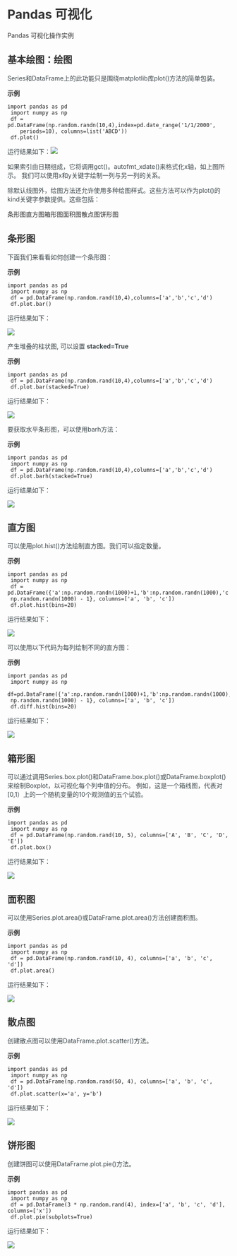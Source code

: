 # <font style="color:rgb(51, 51, 51);">Pandas 可视化</font>
<font style="color:rgb(51, 51, 51);"> </font><font style="color:rgb(51, 51, 51);">Pandas 可视化操作实例</font>

## <font style="color:rgb(51, 51, 51);">基本绘图：绘图</font>
<font style="color:rgb(59, 69, 73);">Series和DataFrame上的此功能只是围绕matplotlib库plot()方法的简单包装。</font>

**<font style="color:rgb(51, 51, 51);background-color:rgb(239, 239, 239);">示例</font>**

```plain
import pandas as pd
 import numpy as np
 df = pd.DataFrame(np.random.randn(10,4),index=pd.date_range('1/1/2000',
    periods=10), columns=list('ABCD'))
 df.plot()
```

<font style="color:rgb(59, 69, 73);">运行结果如下：</font>![](../../images/1727095547287-dec8fd42-d23f-4483-83a8-e0ec0d83917a.png)

<font style="color:rgb(59, 69, 73);">如果索引由日期组成，它将调用gct()。autofmt_xdate()来格式化x轴，如上图所示。 </font><font style="color:rgb(59, 69, 73);">我们可以使用x和y关键字绘制一列与另一列的关系。</font>

<font style="color:rgb(59, 69, 73);">除默认线图外，绘图方法还允许使用多种绘图样式。这些方法可以作为plot()的kind关键字参数提供。这些包括：</font>

<font style="color:rgb(51, 51, 51);">条形图直方图箱形图面积图散点图饼形图</font>

## <font style="color:rgb(51, 51, 51);">条形图</font>
<font style="color:rgb(59, 69, 73);">下面我们来看看如何创建一个条形图：</font>

**<font style="color:rgb(51, 51, 51);background-color:rgb(239, 239, 239);">示例</font>**

```plain
import pandas as pd
 import numpy as np
 df = pd.DataFrame(np.random.rand(10,4),columns=['a','b','c','d')
 df.plot.bar()
```

<font style="color:rgb(59, 69, 73);">运行结果如下：</font>

![](../../images/1727095562211-5d943a64-9540-4478-8fa8-54f1e22f83d4.png)

<font style="color:rgb(59, 69, 73);">产生堆叠的柱状图, 可以设置</font><font style="color:rgb(59, 69, 73);"> </font>**<font style="color:rgb(59, 69, 73);">stacked=True</font>**

**<font style="color:rgb(51, 51, 51);background-color:rgb(239, 239, 239);">示例</font>**

```plain
import pandas as pd
 df = pd.DataFrame(np.random.rand(10,4),columns=['a','b','c','d')
 df.plot.bar(stacked=True)
```

<font style="color:rgb(59, 69, 73);">运行结果如下：</font>

![](../../images/1727095571029-d2bea0d2-7686-4fc0-9044-e85663c42766.png)

<font style="color:rgb(59, 69, 73);">要获取水平条形图，可以使用barh方法：</font>

**<font style="color:rgb(51, 51, 51);background-color:rgb(239, 239, 239);">示例</font>**

```plain
import pandas as pd
 import numpy as np
 df = pd.DataFrame(np.random.rand(10,4),columns=['a','b','c','d')
 df.plot.barh(stacked=True)
```

<font style="color:rgb(59, 69, 73);">运行结果如下：</font>

![](../../images/1727095579496-a3f04000-9ef2-4cda-b53a-a6f9b31a3357.png)

## <font style="color:rgb(51, 51, 51);">直方图</font>
<font style="color:rgb(59, 69, 73);">可以使用plot.hist()方法绘制直方图。我们可以指定数量。</font>

**<font style="color:rgb(51, 51, 51);background-color:rgb(239, 239, 239);">示例</font>**

```plain
import pandas as pd
 import numpy as np
 df = pd.DataFrame({'a':np.random.randn(1000)+1,'b':np.random.randn(1000),'c':
 np.random.randn(1000) - 1}, columns=['a', 'b', 'c'])
 df.plot.hist(bins=20)
```

<font style="color:rgb(59, 69, 73);">运行结果如下：</font>

![](../../images/1727095588102-86a9f7ee-81fb-41d7-bd8f-2f91a55f1fd3.png)

<font style="color:rgb(59, 69, 73);">可以使用以下代码为每列绘制不同的直方图：</font>

**<font style="color:rgb(51, 51, 51);background-color:rgb(239, 239, 239);">示例</font>**

```plain
import pandas as pd
 import numpy as np
 df=pd.DataFrame({'a':np.random.randn(1000)+1,'b':np.random.randn(1000),'c':
 np.random.randn(1000) - 1}, columns=['a', 'b', 'c'])
 df.diff.hist(bins=20)
```

<font style="color:rgb(59, 69, 73);">运行结果如下：</font>

![](../../images/1727095599169-e3a39146-4fa4-4746-8cf0-c38409d1a6fa.png)

## <font style="color:rgb(51, 51, 51);">箱形图</font>
<font style="color:rgb(59, 69, 73);">可以通过调用Series.box.plot()和DataFrame.box.plot()或DataFrame.boxplot()来绘制Boxplot，以可视化每个列中值的分布。 </font><font style="color:rgb(59, 69, 73);">例如，这是一个箱线图，代表对[0,1）上的一个随机变量的10个观测值的五个试验。</font>

**<font style="color:rgb(51, 51, 51);background-color:rgb(239, 239, 239);">示例</font>**

```plain
import pandas as pd
 import numpy as np
 df = pd.DataFrame(np.random.rand(10, 5), columns=['A', 'B', 'C', 'D', 'E'])
 df.plot.box()
```

<font style="color:rgb(59, 69, 73);">运行结果如下：</font>

![](../../images/1727095609325-ae181dc5-5224-4e82-8ff6-306fac5cc5aa.png)

## <font style="color:rgb(51, 51, 51);">面积图</font>
<font style="color:rgb(59, 69, 73);">可以使用Series.plot.area()或DataFrame.plot.area()方法创建面积图。</font>

**<font style="color:rgb(51, 51, 51);background-color:rgb(239, 239, 239);">示例</font>**

```plain
import pandas as pd
 import numpy as np
 df = pd.DataFrame(np.random.rand(10, 4), columns=['a', 'b', 'c', 'd'])
 df.plot.area()
```

<font style="color:rgb(59, 69, 73);">运行结果如下：</font>

![](../../images/1727095620210-13e0a60f-547a-4a1e-b6cd-dbe5183dab5b.png)

## <font style="color:rgb(51, 51, 51);">散点图</font>
<font style="color:rgb(59, 69, 73);">创建散点图可以使用DataFrame.plot.scatter()方法。</font>

**<font style="color:rgb(51, 51, 51);background-color:rgb(239, 239, 239);">示例</font>**

```plain
import pandas as pd
 import numpy as np
 df = pd.DataFrame(np.random.rand(50, 4), columns=['a', 'b', 'c', 'd'])
 df.plot.scatter(x='a', y='b')
```

<font style="color:rgb(59, 69, 73);">运行结果如下：</font>

![](../../images/1727095629195-c47d1b72-f1ad-4439-bc82-af735a9d4855.png)

## <font style="color:rgb(51, 51, 51);">饼形图</font>
<font style="color:rgb(59, 69, 73);">创建饼图可以使用DataFrame.plot.pie()方法。</font>

**<font style="color:rgb(51, 51, 51);background-color:rgb(239, 239, 239);">示例</font>**

```plain
import pandas as pd
 import numpy as np
 df = pd.DataFrame(3 * np.random.rand(4), index=['a', 'b', 'c', 'd'], columns=['x'])
 df.plot.pie(subplots=True)
```

<font style="color:rgb(59, 69, 73);">运行结果如下：</font>

![](../../images/1727095637154-957b5940-54f0-4076-b9c7-183da5e306ea.png)

